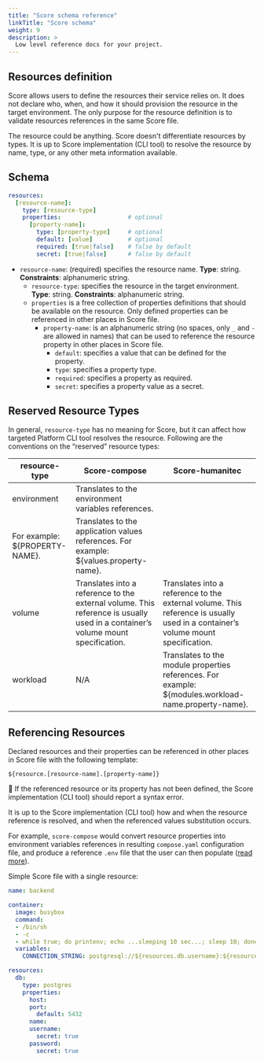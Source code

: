 ```yaml
---
title: "Score schema reference"
linkTitle: "Score schema"
weight: 9
description: >
  Low level reference docs for your project.
---
```


## Resources definition

Score allows users to define the resources their service relies on. It does not declare who, when, and how it should provision the resource in the target environment. The only purpose for the resource definition is to validate resources references in the same Score file.

The resource could be anything. Score doesn't differentiate resources by types. It is up to Score implementation (CLI tool) to resolve the resource by name, type, or any other meta information available.

## Schema

```yaml
resources:
  [resource-name]:
    type: [resource-type]
    properties:                   # optional
      [property-name]:
        type: [property-type]     # optional
        default: [value]          # optional
        required: [true|false]    # false by default
        secret: [true|false]      # false by default
```

- `resource-name`: (required) specifies the resource name.
  **Type**: string.
  **Constraints**: alphanumeric string.
  - `resource-type`: specifies the resource in the target environment.
    **Type**: string.
    **Constraints**: alphanumeric string.
  - `properties` is a free collection of properties definitions that should be available on the resource. Only defined properties can be referenced in other places in Score file.
    - `property-name`: is an alphanumeric string (no spaces, only `_` and `-` are allowed in names) that can be used to reference the resource property in other places in Score file.
      - `default`: specifies a value that can be defined for the property.
      - `type`: specifies a property type.
      - `required`: specifies a property as required.
      - `secret`: specifies a property value as a secret.

## Reserved Resource Types

In general, `resource-type` has no meaning for Score, but it can affect how targeted Platform CLI tool resolves the resource. Following are the conventions on the “reserved” resource types:

| resource-type                  | Score-compose                                                                                                                   | Score-humanitec                                                                                                                 |
| ------------------------------ | ------------------------------------------------------------------------------------------------------------------------------- | ------------------------------------------------------------------------------------------------------------------------------- |
| environment                    | Translates to the environment variables references.                                                                             |                                                                                                                                 |
| For example: ${PROPERTY-NAME}. | Translates to the application values references. For example: ${values.property-name}.                                          |                                                                                                                                 |
| volume                         | Translates into a reference to the external volume. This reference is usually used in a container’s volume mount specification. | Translates into a reference to the external volume. This reference is usually used in a container’s volume mount specification. |
| workload                       | N/A                                                                                                                             | Translates to the module properties references. For example: ${modules.workload-name.property-name}.                            |

## Referencing Resources

Declared resources and their properties can be referenced in other places in Score file with the following template:

`${resource.[resource-name].[property-name]}`

<aside>
🚫 If the referenced resource or its property has not been defined, the Score implementation (CLI tool) should report a syntax error.

</aside>

It is up to the Score implementation (CLI tool) how and when the resource reference is resolved, and when the referenced values substitution occurs.

For example, `score-compose` would convert resource properties into environment variables references in resulting `compose.yaml` configuration file, and produce a reference `.env` file that the user can then populate ([read more](https://docs.docker.com/compose/environment-variables/#the-env-file)).

Simple Score file with a single resource:

```yaml
name: backend

container:
  image: busybox
  command:
  - /bin/sh
  - -c
  - while true; do printenv; echo ...sleeping 10 sec...; sleep 10; done
  variables:
    CONNECTION_STRING: postgresql://${resources.db.username}:${resources.db.password}@${resources.db.host}:${resources.db.port}/${resources.db.name}

resources:
  db:
    type: postgres
    properties:
      host:
      port:
        default: 5432
      name:
      username:
        secret: true
      password:
        secret: true
```
